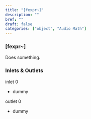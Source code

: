 ```yaml
---
title: "[fexpr~]"
description: ""
bref: ""
draft: false
categories: ["object", "Audio Math"]
---
```


### [fexpr~]

Does something.

### Inlets & Outlets

inlet 0

 - dummy

outlet 0

 - dummy
 
